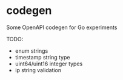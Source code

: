 # codegen
Some OpenAPI codegen for Go experiments

TODO:
- enum strings
- timestamp string type
- uint64/uint16 integer types
- ip string validation
